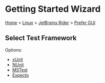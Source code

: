 # Getting Started Wizard

[Home](/docs/wiz/readme.md) > [Linux](Linux.md) > [JetBrains Rider](Linux_Rider.md) > [Prefer GUI](Linux_Rider_Gui.md)

## Select Test Framework

Options:
 * [xUnit](Linux_Rider_Gui_xUnit.md)
 * [NUnit](Linux_Rider_Gui_NUnit.md)
 * [MSTest](Linux_Rider_Gui_MSTest.md)
 * [Expecto](Linux_Rider_Gui_Expecto.md)
